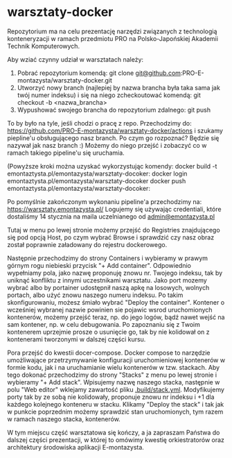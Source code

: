 # warsztaty-docker

Repozytorium ma na celu prezentację narzędzi związanych z technologią konteneryzacji w ramach przedmiotu PRO na Polsko-Japońskiej Akademii Technik Komputerowych.

Aby wziać czynny udział w warsztatach należy:
1. Pobrać repozytorium komendą:
  git clone git@github.com:PRO-E-montazysta/warsztaty-docker.git
2. Utworzyć nowy branch (najlepiej by nazwa brancha była taka sama jak twój numer indeksu) i się na niego zcheckoutować komendą: 
  git checkout -b <nazwa_brancha>
3. Wypushować swojego brancha do repozytorium zdalnego:
  git push <nazwa brancha> <nazwa brancha>
  
To by było na tyle, jeśli chodzi o pracę z repo.
Przechodzimy do:
https://github.com/PRO-E-montazysta/warsztaty-docker/actions
i szukamy piepline'u obsługującego nasz branch. Po czym go rozpoznać? Będzie się nazywał jak nasz branch :) 
Możemy do niego przejść i zobaczyć co w ramach takiego pipeline'u się uruchamia.

(Powyższe kroki można uzyskać wykorzystując komendy:
  docker build -t emontaztysta.pl/emontazysta/warsztaty-docoker:<tag> 
  docker login emontaztysta.pl/emontazysta/warsztaty-docoker
  docker push emontaztysta.pl/emontazysta/warsztaty-docoker:<tag>
  
Po pomyślnie zakończonym wykonaniu pipeline'a przechodzimy na:
https://warsztaty.emontazysta.pl/
Logujemy się używając credentiali, które dostaliśmy 14 stycznia na maila uczelnianego od admin@emontazysta.pl

Tutaj w menu po lewej stronie możemy przejść do Registries znajdującego się pod opcją Host, po czym wybrać Browse i sprawdzić czy nasz obraz został poprawnie załadowany do rejestru dockerowego.
  
 Następnie przechodzimy do strony Containers i wybieramy w prawym górnym rogu niebieski przycisk "+ Add container". Odpowiednio wypełniamy pola, jako nazwę proponuję znowu nr. Twojego indeksu, tak by uniknąć konfliktu z innymi uczestnikami warsztatu. Jako port mozemy wybrać albo by portainer udostępnił naszą apkę na losowych, wolnych portach, albo użyć znowu naszego numeru indeksu. Po takim skonfigurowaniu, możesz śmiało wybrać "Deploy the container". Kontener o wcześniej wybranej nazwie powinien sie pojawic wsrod uruchomionych kontenerów, możemy przejść teraz, np. do jego logów, bądź nawet wejść na sam kontener, np. w celu debugowania. Po zapoznaniu się z Twoim kontenerem uprzejmie prosze o usunięcie go, tak by nie kolidował on z kontenerami tworzonymi w dalszej części kursu.
  
  Pora przejść do kwestii docer-compose. Docker compose to narzędzie umożliwające przetrzymywanie konfiguracji uruchomieniowej kontenerów w formie kodu, jak i na uruchamianie wielu kontenerów w tzw. stackach. Aby tego dokonać przechodzimy do strony "Stacks" z menu po lewej stronie i wybieramy "+ Add stack". Wpisujemy nazwę naszego stacka, następnie w polu "Web editor" wklejamy zawartość pliku [.build/stack.yml](https://github.com/PRO-E-montazysta/warsztaty-docker/blob/7a6850ecccc09bae42f3be64b4afa14a74684e0d/.build/stack-file.yml). Modyfikujemy porty tak by ze sobą nie kolidowały, proponuje znowu nr indeksu i +1 dla każdego kolejnego konteneru w stacku. Klikamy "Deploy the stack" i tak jak w punkcie poprzednim możemy sprawdzić stan uruchomionych, tym razem w ramach naszego stacka, kontenerów.
  
  W tym miejscu część warsztatowa się kończy, a ja zapraszam Państwa do dalszej części prezentacji, w której to omówimy kwestię orkiestratorów oraz architektury środowiska aplikacji E-montazysta.
